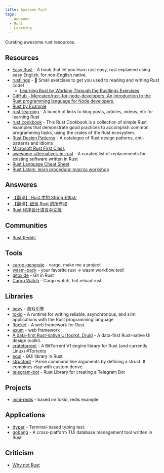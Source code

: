 ```yaml
---
title: Awesome Rust
tags:
  - Awesome
  - Rust
  - Learning
---
```


Curating awesome rust resources.

## Resources

- [Easy Rust](https://github.com/Dhghomon/easy_rust) - A book that let you learn rust easy, rust explained using easy English, for non-English native.
- [rustlings](https://github.com/rust-lang/rustlings/) - 🦀 Small exercises to get you used to reading and writing Rust code!
  - [Learning Rust by Working Through the Rustlings Exercises](https://egghead.io/courses/learning-rust-by-solving-the-rustlings-exercises-a722)
- [GitHub - Mercateo/rust-for-node-developers: An introduction to the Rust programming language for Node developers.](https://github.com/Mercateo/rust-for-node-developers)
- [Rust by Example](https://doc.rust-lang.org/rust-by-example/index.html)
- [rust-learning](https://github.com/ctjhoa/rust-learning) - A bunch of links to blog posts, articles, videos, etc for learning Rust
- [rust cookbook](https://github.com/rust-lang-nursery/rust-cookbook) - This Rust Cookbook is a collection of simple Rust examples that demonstrate good practices to accomplish common programming tasks, using the crates of the Rust ecosystem.
- [Rust Design Patterns](https://github.com/rust-unofficial/patterns) - A catalogue of Rust design patterns, anti-patterns and idioms
- [Microsoft Rust First Class](https://docs.microsoft.com/en-us/learn/paths/rust-first-steps/)
- [awesome-alternatives-in-rust](https://github.com/TaKO8Ki/awesome-alternatives-in-rust) - A curated list of replacements for existing software written in Rust
- [Rust Language Cheat Sheet](https://cheats.rs/)
- [Rust Latam: learn procedural macros workshop](https://github.com/dtolnay/proc-macro-workshop)

## Answeres

- [【翻译】 Rust 中的 String 和&str](https://zhuanlan.zhihu.com/p/123278299)
- [【翻译】细谈 Rust 的所有权](https://zhuanlan.zhihu.com/p/115651233)
- [Rust 程序设计语言中文版](https://kaisery.github.io/trpl-zh-cn/)

## Communities

- [Rust Reddit](https://www.reddit.com/r/rust/top/?t=year)

## Tools

- [cargo-generate](https://github.com/cargo-generate/cargo-generate) - cargo, make me a project
- [wasm-pack](https://github.com/rustwasm/wasm-pack) - your favorite rust -> wasm workflow tool!
- [gitoxide](https://github.com/Byron/gitoxide) - Git in Rust
- [Cargo Watch](https://github.com/watchexec/cargo-watch) - Cargo watch, hot reload rust.

## Libraries

- [bevy](https://github.com/bevyengine/bevy) - 游戏引擎
- [tokio](https://github.com/tokio-rs/tokio) - A runtime for writing reliable, asynchronous, and slim applications with the Rust programming language
- [Rocket](https://github.com/SergioBenitez/Rocket) - A web framework for Rust.
- [axum](https://github.com/tokio-rs/axum) - web framework
- [A data-first Rust-native UI toolkit. Druid](https://github.com/linebender/druid) - A data-first Rust-native UI design toolkit.
- [cratetorrent](https://github.com/mandreyel/cratetorrent) - A BitTorrent V1 engine library for Rust (and currently Linux) #Torrents
- [egui](https://github.com/emilk/egui) - GUI library in Rust
- [structopt](https://github.com/TeXitoi/structopt) - Parse command line arguments by defining a struct. It combines clap with custom derive.
- [telegram-bot](https://github.com/telegram-rs/telegram-bot) - Rust Library for creating a Telegram Bot

## Projects

- [mini-redis](https://github.com/tokio-rs/mini-redis/) - based on tokio, redis example

## Applications

- [ttyper](https://github.com/max-niederman/ttyper) - Terminal-based typing test.
- [gobang](https://github.com/TaKO8Ki/gobang) - A cross-platform TUI database management tool written in Rust

## Criticism

- [Why not Rust](https://matklad.github.io/2020/09/20/why-not-rust.html)
